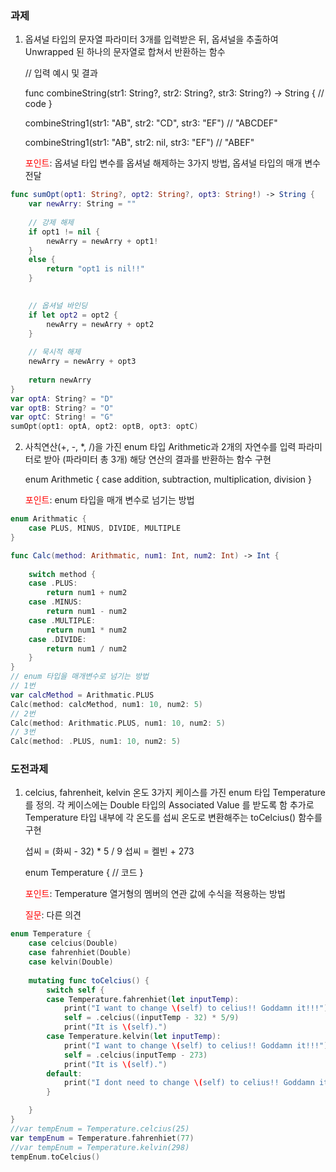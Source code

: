 ### 과제

1. 옵셔널 타입의 문자열 파라미터 3개를 입력받은 뒤, 옵셔널을 추출하여 Unwrapped 된 하나의 문자열로 합쳐서 반환하는 함수

   // 입력 예시 및 결과 

   func combineString(str1: String?, str2: String?, str3: String?) -> String {  // code }

   combineString1(str1: "AB", str2: "CD", str3: "EF")   // "ABCDEF"

   combineString1(str1: "AB", str2: nil, str3: "EF")    // "ABEF" 

   <span style="color: red;">포인트</span>: 옵셔널 타입 변수를 옵셔널 해제하는 3가지 방법, 옵셔널 타입의 매개 변수 전달

```swift
func sumOpt(opt1: String?, opt2: String?, opt3: String!) -> String {
    var newArry: String = ""
    
    // 강제 해제
    if opt1 != nil {
        newArry = newArry + opt1!
    }
    else {
        return "opt1 is nil!!"
    }

    
    // 옵셔널 바인딩
    if let opt2 = opt2 {
        newArry = newArry + opt2
    }
    
    // 묵시적 해제
    newArry = newArry + opt3
    
    return newArry
}
var optA: String? = "D"
var optB: String? = "O"
var optC: String! = "G"
sumOpt(opt1: optA, opt2: optB, opt3: optC)
```



2. 사칙연산(+, -, *, /)을 가진 enum 타입 Arithmetic과 2개의 자연수를 입력 파라미터로 받아 (파라미터 총 3개) 해당 연산의 결과를 반환하는 함수 구현

   enum Arithmetic {  case addition, subtraction, multiplication, division }

   <span style="color: red;">포인트</span>: enum 타입을 매개 변수로 넘기는 방법

```swift
enum Arithmatic {
    case PLUS, MINUS, DIVIDE, MULTIPLE
}

func Calc(method: Arithmatic, num1: Int, num2: Int) -> Int {
    
    switch method {
    case .PLUS:
        return num1 + num2
    case .MINUS:
        return num1 - num2
    case .MULTIPLE:
        return num1 * num2
    case .DIVIDE:
        return num1 / num2
    }
}
// enum 타입을 매개변수로 넘기는 방법
// 1번
var calcMethod = Arithmatic.PLUS
Calc(method: calcMethod, num1: 10, num2: 5)
// 2번
Calc(method: Arithmatic.PLUS, num1: 10, num2: 5)
// 3번
Calc(method: .PLUS, num1: 10, num2: 5)
```



### 도전과제

1. celcius, fahrenheit, kelvin 온도 3가지 케이스를 가진 enum 타입 Temperature 를 정의. 각 케이스에는 Double 타입의 Associated Value 를 받도록 함 추가로 Temperature 타입 내부에 각 온도를 섭씨 온도로 변환해주는 toCelcius() 함수를 구현

   섭씨 = (화씨 - 32) * 5 / 9 섭씨 = 켈빈 + 273 

   enum Temperature {  // 코드  }

   <span style="color: red;">포인트</span>: Temperature 열거형의 멤버의 연관 값에 수식을 적용하는 방법

   <span style="color: red;">질문</span>: 다른 의견

```swift
enum Temperature {
    case celcius(Double)
    case fahrenhiet(Double)
    case kelvin(Double)
    
    mutating func toCelcius() {
        switch self {
        case Temperature.fahrenhiet(let inputTemp):
            print("I want to change \(self) to celius!! Goddamn it!!!")
            self = .celcius((inputTemp - 32) * 5/9)
            print("It is \(self).")
        case Temperature.kelvin(let inputTemp):
            print("I want to change \(self) to celius!! Goddamn it!!!")
            self = .celcius(inputTemp - 273)
            print("It is \(self).")
        default:
            print("I dont need to change \(self) to celius!! Goddamn it!!!")
        }

    }
}
//var tempEnum = Temperature.celcius(25)
var tempEnum = Temperature.fahrenhiet(77)
//var tempEnum = Temperature.kelvin(298)
tempEnum.toCelcius()
```

